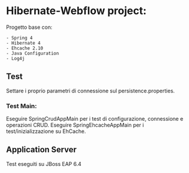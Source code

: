 # Hibernate-Webflow project:

  Progetto base con: 

    - Spring 4
    - Hibernate 4
    - Ehcache 2.10
    - Java Configuration
    - Log4j
 
 
## Test 

  Settare i proprio parametri di connessione sul persistence.properties. 

### Test Main:

  Eseguire SpringCrudAppMain per i test di configurazione, connessione e operazioni CRUD.
  Eseguire SpringEhcacheAppMain per i test/inizializzazione su EhCache.

## Application Server 

  Test eseguiti su JBoss EAP 6.4


